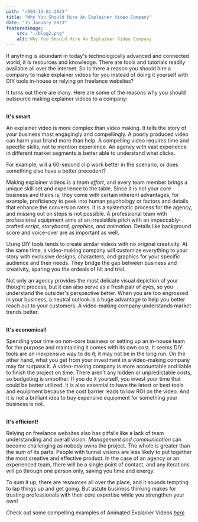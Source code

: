 ```yaml
---
path: "/993-15-01-2023"
title: "Why You Should Hire An Explainer Video Company"
date: "15 January 2023"
featuredimage: 
    src: "./blog2.png"
    alt: Why You Should Hire An Explainer Video Company
---
```


If anything is abundant in today's technologically advanced and connected world, it is resources and knowledge. There are tools and tutorials readily available all over the internet. So is there a reason you should hire a company to make explainer videos for you instead of doing it yourself with DIY tools in-house or relying on freelance websites? 

It turns out there are many. Here are some of the reasons why you should outsource making explainer videos to a company: 

<br/>
<b>It's smart</b>

An explainer video is more complex than video making. It tells the story of your business most engagingly and compellingly. A poorly produced video can harm your brand more than help. A compelling video requires time and specific skills, not to mention experience. An agency with vast experience in different market segments is better able to understand what clicks. 

For example, will a 60-second clip work better in the scenario, or does something else have a better precedent? 

Making explainer videos is a <em>team effort</em>, and every team member brings a unique skill set and experience to the table. Since it is not your core business and theirs is, they come with certain inherent advantages, for example, proficiency to peek into human psychology or factors and details that enhance the conversion rates. It is a systematic process for the agency, and missing out on steps is not possible. A professional team with professional equipment aims at an irresistible pitch with an impeccably-crafted <em>script, storyboard, graphics, and animation</em>. Details like background score and voice-over are as important as well. 

Using DIY tools tends to create similar videos with no original creativity. At the same time, a video-making company will customize everything to your story with exclusive designs, characters, and graphics for your specific audience and their needs. They bridge the gap between business and creativity, sparing you the ordeals of hit and trial. 

Not only an agency provides the most delicate visual depiction of your thought process, but it can also serve as a fresh pair of eyes, so you understand the outsider's perspective better. When you are too engrossed in your business, a neutral outlook is a huge advantage to help you better reach out to your customers. A video-making company understands market trends better. 

<br/>
<b>It's economical!</b>

Spending your time on non-core business or setting up an in-house team for the purpose and maintaining it comes with its own cost. It seems DIY tools are an inexpensive way to do it; it may not be in the long run. On the other hand, what you get from your investment in a video-making company may far surpass it. A video-making company is more accountable and liable to finish the project on time. There aren't any hidden or unpredictable costs, so budgeting is smoother. 
If you do it yourself, you invest your time that could be better utilized. It is also essential to have the latest or best tools and equipment because the cost barrier leads to low ROI on the video. And it is not a brilliant idea to buy expensive equipment for something your business is not. 

<br/>
<b>It's efficient!</b>

Relying on freelance websites also has pitfalls like a lack of team understanding and overall vision. <em>Management and communication</em> can become challenging as nobody owns the project. The whole is greater than the sum of its parts. People with tunnel visions are less likely to put together the most creative and effective product. In the case of an agency or an experienced team, there will be a single point of contact, and any iterations will go through one person only, saving you time and energy. 

To sum it up, there are resources all over the place, and it sounds tempting to lap things up and get going. But astute business thinking makes for trusting professionals with their core expertise while you strengthen your own! 

Check out some compelling examples of Animated Explainer Videos <a href="../#portfolio"><em>here</em></a>
